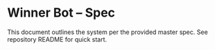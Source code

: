 # Winner Bot – Spec

This document outlines the system per the provided master spec. See repository README for quick start.
